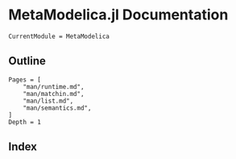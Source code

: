 # MetaModelica.jl Documentation

```@meta
CurrentModule = MetaModelica
```

## Outline
```@contents
Pages = [
    "man/runtime.md",
    "man/matchin.md",
    "man/list.md",
    "man/semantics.md",
]
Depth = 1
```

## Index

```@index
```

